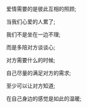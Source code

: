 


<p>爱情需要的是彼此互相的照顾;</p>
<p>当我们心爱的人累了;</p>
<p>我们不是坐在一边不理;</p>
<p>而是多陪对方谈谈心;</p>
<p>对方需要什么的时候;</p>
<p>自己尽量的满足对方的需求;</p>
<p>至少可以让对方知道;</p>
<p>在自己身边的感觉是如此的温暖;</p>